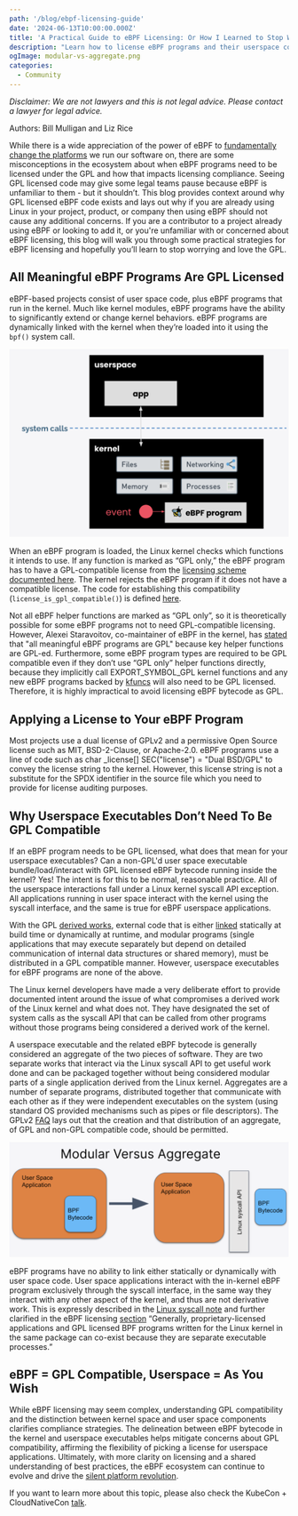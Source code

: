 ```yaml
---
path: '/blog/ebpf-licensing-guide'
date: '2024-06-13T10:00:00.000Z'
title: 'A Practical Guide to eBPF Licensing: Or How I Learned to Stop Worrying and Love the GPL'
description: "Learn how to license eBPF programs and their userspace components with the legal considerations along the way"
ogImage: modular-vs-aggregate.png
categories:
  - Community
---
```



_Disclaimer: We are not lawyers and this is not legal advice. Please contact a lawyer for legal advice._

Authors: Bill Mulligan and Liz Rice

While there is a wide appreciation of the power of eBPF to [fundamentally change the platforms](https://www.infoq.com/articles/ebpf-cloud-native-platforms/) we run our software on, there are some misconceptions in the ecosystem about when eBPF programs need to be licensed under the GPL and how that impacts licensing compliance. Seeing GPL licensed code may give some legal teams pause because eBPF is unfamiliar to them - but it shouldn’t. This blog provides context around why GPL licensed eBPF code exists and lays out why if you are already using Linux in your project, product, or company then using eBPF should not cause any additional concerns. If you are a contributor to a project already using eBPF or looking to add it, or you're unfamiliar with or concerned about eBPF licensing, this blog will walk you through some practical strategies for eBPF licensing and hopefully you’ll learn to stop worrying and love the GPL.

## All Meaningful eBPF Programs Are GPL Licensed

eBPF-based projects consist of user space code, plus eBPF programs that run in the kernel. Much like kernel modules, eBPF programs have the ability to significantly extend or change kernel behaviors. eBPF programs are dynamically linked with the kernel when they’re loaded into it using the `bpf()` system call. 

![eBPF program overview diagram](ebpf-overview.png)

When an eBPF program is loaded, the Linux kernel checks which functions it intends to use. If any function is marked as “GPL only,” the eBPF program has to have a GPL-compatible license from the [licensing scheme documented here](https://github.com/torvalds/linux/blob/master/Documentation/process/license-rules.rst). The kernel rejects the eBPF program if it does not have a compatible license. The code for establishing this compatibility (`license_is_gpl_compatible()`) is defined [here](https://git.kernel.org/pub/scm/linux/kernel/git/torvalds/linux.git/tree/include/linux/license.h).

Not all eBPF helper functions are marked as “GPL only”, so it is theoretically possible for some eBPF programs not to need GPL-compatible licensing. However, Alexei Staravoitov, co-maintainer of eBPF in the kernel, has [stated](https://lwn.net/ml/linux-kernel/20200115024830.4ogd3mi5jy5hwr2v@ast-mbp.dhcp.thefacebook.com/) that "all meaningful eBPF programs are GPL" because key helper functions are GPL-ed. Furthermore, some eBPF program types are required to be GPL compatible even if they don’t use “GPL only” helper functions directly, because they implicitly call EXPORT_SYMBOL_GPL kernel functions and any new eBPF programs backed by [kfuncs](https://docs.kernel.org/bpf/kfuncs.html#introduction) will also need to be GPL licensed. Therefore, it is highly impractical to avoid licensing eBPF bytecode as GPL.

## Applying a License to Your eBPF Program

Most projects use a dual license of GPLv2 and a permissive Open Source license such as MIT, BSD-2-Clause, or Apache-2.0. eBPF programs use a line of code such as char _license[] SEC("license") = "Dual BSD/GPL" to convey the license string to the kernel. However, this license string is not a substitute for the SPDX identifier in the source file which you need to provide for license auditing purposes.

## Why Userspace Executables Don’t Need To Be GPL Compatible

If an eBPF program needs to be GPL licensed, what does that mean for your userspace executables? Can a non-GPL'd user space executable bundle/load/interact with GPL licensed eBPF bytecode running inside the kernel? Yes! The intent is for this to be normal, reasonable practice. All of the userspace interactions fall under a Linux kernel syscall API exception. All applications running in user space interact with the kernel using the syscall interface, and the same is true for eBPF userspace applications.

With the GPL [derived works](https://copyleft.org/guide/comprehensive-gpl-guide.html), external code that is either [linked](https://www.gnu.org/licenses/old-licenses/gpl-2.0-faq.html#LinkingWithGPL) statically at build time or dynamically at runtime, and modular programs (single applications that may execute separately but depend on detailed communication of internal data structures or shared memory), must be distributed in a GPL compatible manner. However, userspace executables for eBPF programs are none of the above.

The Linux kernel developers have made a very deliberate effort to provide documented intent around the issue of what compromises a derived work of the Linux kernel and what does not.  They have designated the set of system calls as the syscall API that can be called from other programs without those programs being considered a derived work of the kernel.

A userspace executable and the related eBPF bytecode is generally considered an aggregate of the two pieces of software. They are two separate works that interact via the Linux syscall API to get useful work done and can be packaged together without being considered modular parts of a single application derived from the Linux kernel. Aggregates are a number of separate programs, distributed together that communicate with each other as if they were independent executables on the system (using standard OS provided mechanisms such as pipes or file descriptors). The GPLv2 [FAQ](https://www.gnu.org/licenses/old-licenses/gpl-2.0-faq.en.html#TOCMereAggregation) lays out that the creation and that distribution of an aggregate, of GPL and non-GPL compatible code, should be permitted.

![modular vs aggregate code](modular-vs-aggregate.png)

eBPF programs have no ability to link either statically or dynamically with user space code. User space applications interact with the in-kernel eBPF program exclusively through the syscall interface, in the same way they interact with any other aspect of the kernel, and thus are not derivative work. This is expressly described in the [Linux syscall note](https://github.com/torvalds/linux/blob/master/LICENSES/exceptions/Linux-syscall-note) and further clarified in the eBPF licensing [section](https://docs.kernel.org/bpf/bpf_licensing.html) “Generally, proprietary-licensed applications and GPL licensed BPF programs written for the Linux kernel in the same package can co-exist because they are separate executable processes.”

## eBPF = GPL Compatible, Userspace = As You Wish

While eBPF licensing may seem complex, understanding GPL compatibility and the distinction between kernel space and user space components clarifies compliance strategies. The delineation between eBPF bytecode in the kernel and userspace executables helps mitigate concerns about GPL compatibility, affirming the flexibility of picking a license for userspace applications. Ultimately, with more clarity on licensing and a shared understanding of best practices, the eBPF ecosystem can continue to evolve and drive the [silent platform revolution](https://www.infoq.com/articles/ebpf-cloud-native-platforms/).

If you want to learn more about this topic, please also check the KubeCon + CloudNativeCon [talk](https://www.youtube.com/watch?v=cxyDEdzNdH8).
